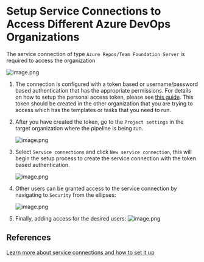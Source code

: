 # Setup Service Connections to Access Different Azure DevOps Organizations

The service connection of type `Azure Repos/Team Foundation Server` is required to access the organization

![image.png](./assets/service-connection-type.png)

1. The connection is configured with a token based or username/password based authentication that has the appropriate permissions. For details on how to setup the personal access token, please see [this guide](./guide-create-pat.md). This token should be created in the other organization that you are trying to access which has the templates or tasks that you need to run.

2. After you have created the token, go to the `Project settings` in the target organization where the pipeline is being run.

    ![image.png](./assets/configure-access.png)

3. Select `Service connections` and click `New service connection`, this will begin the setup process to create the service connection with the token based authentication.

    ![image.png](./assets/permission-to-token.png)

4. Other users can be granted access to the service connection by navigating to `Security` from the ellipses:

    ![image.png](./assets/granting-access.png)

5. Finally, adding access for the desired users:
    ![image.png](./assets/adding-users.png)

## References

[Learn more about service connections and how to set it up](https://docs.microsoft.com/en-us/azure/devops/pipelines/library/service-endpoints?view=azure-devops&tabs=yaml#create-a-service-connection)
